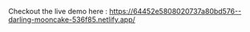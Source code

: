 Checkout the live demo here :
https://64452e5808020737a80bd576--darling-mooncake-536f85.netlify.app/
